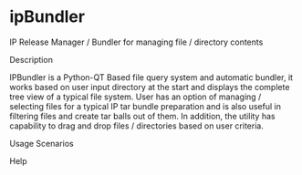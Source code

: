# ipBundler

IP Release Manager / Bundler for managing file / directory contents

Description

IPBundler is a Python-QT Based file query system and automatic bundler, it works based on user input directory at the start and displays the complete tree view of a typical file system. User has an option of managing / selecting files for a typical IP tar bundle preparation and is also useful in filtering files and create tar balls out of them. In addition, the utility has capability to drag and drop files / directories based on user criteria.


Usage Scenarios


Help

